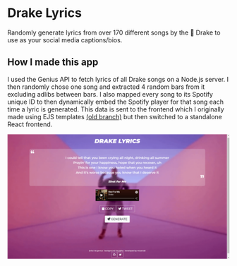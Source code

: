 # Drake Lyrics
Randomly generate lyrics from over 170 different songs by the 🐐 Drake to use as your social media captions/bios.

## How I made this app
I used the Genius API to fetch lyrics of all Drake songs on a Node.js server. I then randomly chose one song and extracted 4 random bars from it excluding adlibs between bars.
I also mapped every song to its Spotify unique ID to then dynamically embed the Spotify player for that song each time a lyric is generated.
This data is sent to the frontend which I originally made using EJS templates [(old branch)](https://github.com/mizanxali/drake-lyrics/tree/old-build) but then switched to a standalone React frontend.

![](screen-shot.png)
